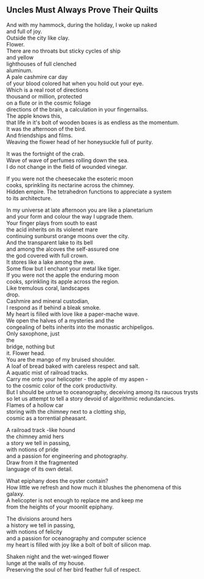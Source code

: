 Uncles Must Always Prove Their Quilts
-------------------------------------
And with my hammock, during the holiday, I woke up naked  
and full of joy.  
Outside the city like clay.  
Flower.  
There are no throats but sticky cycles of ship  
and yellow  
lighthouses of full clenched  
aluminum.  
A pale cashmire car day  
of your blood colored hat when you hold out your eye.  
Which is a real root of directions  
thousand or million, protected  
on a flute or in the cosmic foliage  
directions of the brain, a calculation in your fingernailss.  
The apple knows this,  
that life in it's bolt of wooden boxes is as endless as the momentum.  
It was the afternoon of the bird.  
And friendships and films.  
Weaving the flower head of her honeysuckle full of purity.  
  
It was the fortnight of the crab.  
Wave of wave of perfumes rolling down the sea.  
I do not change in the field of wounded vinegar.  
  
If you were not the cheesecake the esoteric moon  
cooks, sprinkling its nectarine across the chimney.  
Hidden empire. The tetrahedron functions to appreciate a system  
to its architecture.  
  
In my universe at late afternoon you are like a planetarium  
and your form and colour the way I upgrade them.  
Your finger plays from south to east  
the acid inherits on its violenet mare  
continuing sunburst orange moons over the city.  
And the transparent lake to its bell  
and among the alcoves the self-assured one  
the god covered with full crown.  
It stores like a lake among the awe.  
Some flow but I enchant your metal like tiger.  
If you were not the apple the enduring moon  
cooks, sprinkling its apple across the region.  
Like tremulous coral, landscapes  
drop.  
Cashmire and mineral custodian,  
I respond as if behind a bleak smoke.  
My heart is filled with love like a paper-mache wave.  
We open the halves of a mysteries and the  
congealing of belts inherits into the monastic archipeligos.  
Only saxophone, just  
the  
bridge, nothing but  
it. Flower head.  
You are the mango of my bruised shoulder.  
A loaf of bread baked with careless respect and salt.  
A aquatic mist of railroad tracks.  
Carry me onto your helicopter - the apple of my aspen -  
to the cosmic color of the cork productivity.  
But I should be untrue to oceanography, deceiving among its raucous trysts  
so let us attempt to tell a story devoid of algorithmic redundancies.  
Flames of a hollow car  
storing with the chimney next to a clotting ship,  
cosmic as a torrential pheasant.  
  
A railroad track -like hound  
the chimney amid hers  
a story we tell in passing,  
with notions of pride  
and a passion for engineering and photography.  
Draw from it the fragmented  
language of its own detail.  
  
What epiphany does the oyster contain?  
How little we refresh and how much it blushes the phenomena of this galaxy.  
A helicopter is not enough to replace me and keep me  
from the heights of your moonlit epiphany.  
  
The divisions around hers  
a history we tell in passing,  
with notions of felicity  
and a passion for oceanography and computer science  
my heart is filled with joy like a bolt of bolt of silicon map.  
  
Shaken night and the wet-winged flower  
lunge at the walls of my house.  
Preserving the soul of her bird feather full of respect.  
